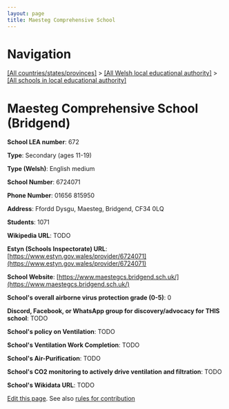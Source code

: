```yaml
---
layout: page
title: Maesteg Comprehensive School
---
```

# Navigation

[[All countries/states/provinces]](../../..) > [[All Welsh local educational authority]](../..) > [[All schools in local educational authority]](..)

# Maesteg Comprehensive School (Bridgend)

**School LEA number**: 672

**Type**: Secondary (ages 11-19)

**Type (Welsh)**: English medium

**School Number**: 6724071

**Phone Number**: 01656 815950

**Address**: Ffordd Dysgu, Maesteg, Bridgend, CF34 0LQ

**Students**: 1071

**Wikipedia URL**: TODO

**Estyn (Schools Inspectorate) URL**: [https://www.estyn.gov.wales/provider/6724071](https://www.estyn.gov.wales/provider/6724071)

**School Website**: [https://www.maestegcs.bridgend.sch.uk/](https://www.maestegcs.bridgend.sch.uk/)

**School's overall airborne virus protection grade (0-5)**: 0

**Discord, Facebook, or WhatsApp group for discovery/advocacy for THIS school**: TODO

**School's policy on Ventilation**: TODO

**School's Ventilation Work Completion**: TODO

**School's Air-Purification**: TODO

**School's CO2 monitoring to actively drive ventilation and filtration**: TODO

**School's Wikidata URL**: TODO




[Edit this page](https://github.com/ventilate-schools/Wales/edit/prif/./Bridgend/Maesteg_Comprehensive_School.md). See also [rules for contribution](../../../contribution-rules/)
